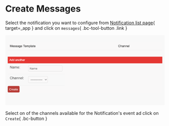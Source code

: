 # Create Messages

Select the notification you want to configure from [Notification list page](<https://SERVER_ADDRESS/admin/bitcaster/notification/>){ target=_app } and click on `messages`{ .bc-tool-button .link }

![Image](_screenshots/notification/messages.png)


Select on of the channels available for the Notification's event ad click on `Create`{ .bc-button }
